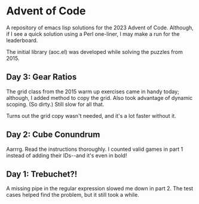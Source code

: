 # Advent of Code

A repository of emacs lisp solutions for the 2023 Advent of Code.
Although, if I see a quick solution using a Perl one-liner,
I may make a run for the leaderboard.

The initial library (aoc.el) was developed while solving the puzzles from 2015.

## Day 3: Gear Ratios

The grid class from the 2015 warm up exercises came in handy today;
although, I added method to copy the grid.
Also took advantage of dynamic scoping. (So dirty.)
Still slow for all that.

Turns out the grid copy wasn't needed, and it's a lot faster without it.

## Day 2: Cube Conundrum

Aarrrg. Read the instructions thoroughly. I counted valid games in part 1 instead
of adding their IDs--and it's even in bold!

## Day 1: Trebuchet?!

A missing pipe in the regular expression slowed me down in part 2.
The test cases helped find the problem, but it still took a while.
